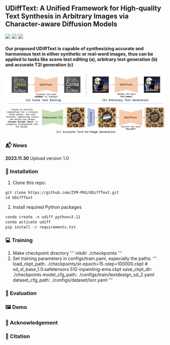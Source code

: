 ## UDiffText: A Unified Framework for High-quality Text Synthesis in Arbitrary Images via Character-aware Diffusion Models

<a href='https://arxiv.org/pdf/******'><img src='https://img.shields.io/badge/Arxiv-******-DF826C'></a> 
<a href='https://github.com/ZYM-PKU/UDiffText'><img src='https://img.shields.io/badge/Code-UDiffText-D0F288'></a> 
<a href='https://huggingface.co/spaces/******'><img src='https://img.shields.io/badge/%F0%9F%A4%97%20Hugging%20Face-UDiffText-8ADAB2'></a> 

#### Our proposed UDiffText is capable of synthesizing accurate and harmonious text in either synthetic or real-word images, thus can be applied to tasks like scene text editing (a), arbitrary text generation (b) and accurate T2I generation (c)

![UDiffText Teaser](demo/teaser.png)

### 📬 News

**2023.11.30** Upload version 1.0

### 🔨 Installation
1. Clone this repo: 
```
git clone https://github.com/ZYM-PKU/UDiffText.git
cd UDiffText
```

2. Install required Python packages

```
conda create -n udiff python=3.11
conda activate udiff
pip install -r requirements.txt
```

### 💻 Training
1. Make checkpoint directory
'''
mkdir ./checkpoints
'''
2. Set training parameters in configs/train.yaml, especially the paths:
'''
load_ckpt_path: ./checkpoints/st-epoch=15-step=100000.ckpt # sd_xl_base_1.0.safetensors  512-inpainting-ema.ckpt
save_ckpt_dir: ./checkpoints
model_cfg_path: ./configs/train/textdesign_sd_2.yaml
dataset_cfg_path: ./configs/dataset/locr.yaml
''' 

### 📏 Evaluation

### 🖼️ Demo

### 🎉 Acknowledgement

### 🪬 Citation